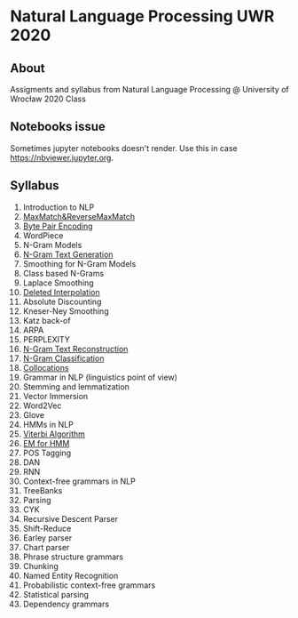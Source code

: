 # Natural Language Processing UWR 2020

## About
Assigments and syllabus from Natural Language Processing @ University of Wrocław 2020 Class

## Notebooks issue
Sometimes jupyter notebooks doesn't render. Use this in case https://nbviewer.jupyter.org.

## Syllabus
1. Introduction to NLP
2. [MaxMatch&ReverseMaxMatch](https://github.com/Sahcim/UWRNLP2020/blob/main/Assignment1/Word%20Segmentation%20-%20MaxMatch.ipynb)
3. [Byte Pair Encoding](https://github.com/Sahcim/UWRNLP2020/blob/main/Assignment4/Tokenizer_BPE.ipynb)
4. WordPiece
5. N-Gram Models
6. [N-Gram Text Generation](https://github.com/Sahcim/UWRNLP2020/blob/main/Assignment1/Sentence%20generator%20-%20Ngrams.ipynb)
7. Smoothing for N-Gram Models
8. Class based N-Grams
9. Laplace Smoothing
10. [Deleted Interpolation](https://github.com/Sahcim/UWRNLP2020/blob/main/Assignment2/Word%20Ordering%20-%20Deleted_interpolation%20on%20wordtags%26sufixes.ipynb)
12. Absolute Discounting
13. Kneser-Ney Smoothing
14. Katz back-of
15. ARPA
16. PERPLEXITY
17. [N-Gram Text Reconstruction](https://github.com/Sahcim/UWRNLP2020/blob/main/Assignment3/Uppercase%26Diacritic%20letter%20correction.ipynb)
18. [N-Gram Classification](https://github.com/Sahcim/UWRNLP2020/blob/main/Assignment2/Text_classification%20-%20Authorship%20-%20Naive%20bayes.ipynb)
19. [Collocations](https://github.com/Sahcim/UWRNLP2020/blob/main/Assignment2/Collocations.ipynb)
20. Grammar in NLP (linguistics point of view)
21. Stemming and lemmatization
22. Vector Immersion
23. Word2Vec
24. Glove
25. HMMs in NLP
26. [Viterbi Algorithm](https://github.com/Sahcim/UWRNLP2020/blob/main/Assignment3/HMM_ALPHABETA%26EM.ipynb)
27. [EM for HMM](https://github.com/Sahcim/UWRNLP2020/blob/main/Assignment3/HMM_ALPHABETA%26EM.ipynb)
28. POS Tagging
29. DAN
30. RNN
31. Context-free grammars in NLP
32. TreeBanks
33. Parsing
34. CYK
35. Recursive Descent Parser
36. Shift-Reduce
37. Earley parser
38. Chart parser
39. Phrase structure grammars
40. Chunking
41. Named Entity Recognition
42. Probabilistic context-free grammars
43. Statistical parsing
44. Dependency grammars


